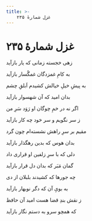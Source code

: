 ```yaml
---
title: >-
    غزل شمارهٔ ۲۳۵
---
```

# غزل شمارهٔ ۲۳۵

<div class="b" id="bn1"><div class="m1"><p>زهی خجسته زمانی که یار بازآید</p></div>
<div class="m2"><p>به کامِ غمزدگان غمگُسار بازآید</p></div></div>
<div class="b" id="bn2"><div class="m1"><p>به پیشِ خیلِ خیالش کشیدم اَبلقِ چشم</p></div>
<div class="m2"><p>بدان امید که آن شهسوار بازآید</p></div></div>
<div class="b" id="bn3"><div class="m1"><p>اگر نه در خمِ چوگان او رَوَد سَرِ من</p></div>
<div class="m2"><p>ز سر نگویم و سر خود چه کار بازآید</p></div></div>
<div class="b" id="bn4"><div class="m1"><p>مقیم بر سرِ راهش نشسته‌ام چون گرد</p></div>
<div class="m2"><p>بدان هوس که بدین رهگذار بازآید</p></div></div>
<div class="b" id="bn5"><div class="m1"><p>دلی که با سرِ زلفین او قراری داد</p></div>
<div class="m2"><p>گمان مَبَر که بدان دل قرار بازآید</p></div></div>
<div class="b" id="bn6"><div class="m1"><p>چه جورها که کشیدند بلبلان از دی</p></div>
<div class="m2"><p>به بویِ آن که دگر نوبهار بازآید</p></div></div>
<div class="b" id="bn7"><div class="m1"><p>ز نقش بندِ قضا هست امید آن حافظ</p></div>
<div class="m2"><p>که همچو سرو به دستم نگار بازآید</p></div></div>
